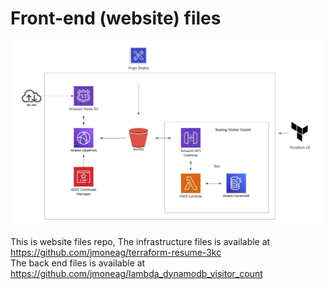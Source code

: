 # Front-end (website) files

![3kc-resume-diagram](img/../static/img/3kc-resume-diagram.jpeg)

This is website files repo, 
The infrastructure files is available at https://github.com/jmoneag/terraform-resume-3kc </br>
The back end files is available at https://github.com/jmoneag/lambda_dynamodb_visitor_count
